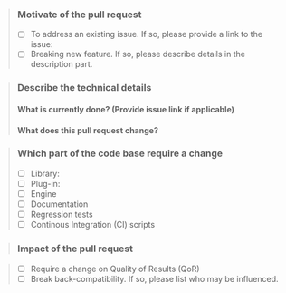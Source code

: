 > ### Motivate of the pull request
> - [ ] To address an existing issue. If so, please provide a link to the issue: <issue id>
> - [ ] Breaking new feature. If so, please describe details in the description part.

> ### Describe the technical details
> #### What is currently done? (Provide issue link if applicable)
> <!-- Please provide a list of limitations if not specified in any issue -->
> <!-- Below is a template, uncomment upon your needs -->
> <!-- Currently, RPE has the following limitations: -->
> <!-- - [ ] technical details about limitation  -->
> <!-- - [ ] more limitations  -->
>
> #### What does this pull request change?
> <!-- Please provide a list of highlights of your changes. -->
> <!-- Below is a template, uncomment upon your needs -->
> <!-- This PR improves in the following aspects: -->
> <!-- - [ ] details about the technical highlight -->
> <!-- - [ ] <more technical highlights -->

> ### Which part of the code base require a change
> <!-- In general, modification on existing submodules are not acceptable. You should push changes to upstream. -->
> - [ ] Library: <Specify the library name>
> - [ ] Plug-in: <Specify the plugin name>
> - [ ] Engine
> - [ ] Documentation
> - [ ] Regression tests
> - [ ] Continous Integration (CI) scripts

> ### Impact of the pull request

> - [ ] Require a change on Quality of Results (QoR)
> - [ ] Break back-compatibility. If so, please list who may be influenced.
